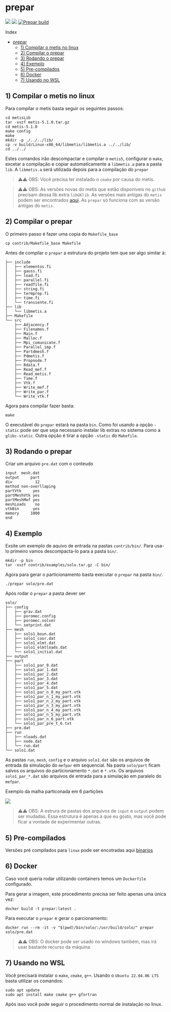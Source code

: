 # prepar

![](https://img.shields.io/github/last-commit/lmn-labest/prepar?style=plasti&ccolor=blue)
![](https://img.shields.io/badge/Autor-Henrique%20C%20C%20de%20Andrade-blue)
[![Prepar build](https://github.com/lmn-labest/prepar/actions/workflows/build.yml/badge.svg)](https://github.com/lmn-labest/prepar/actions/workflows/build.yml)

Index
- [prepar](#prepar)
  - [1) Compilar o metis no linux](#1-compilar-o-metis-no-linux)
  - [2) Compilar o prepar](#2-compilar-o-prepar)
  - [3) Rodando o prepar](#3-rodando-o-prepar)
  - [4) Exemplo](#4-exemplo)
  - [5) Pre-compilados](#5-pre-compilados)
  - [6) Docker](#6-docker)
  - [7) Usando no WSL](#7-usando-no-wsl)

## 1) Compilar o metis no linux

Para compilar o metis basta seguir os seguintes passos:

```console
cd metisLib
tar -xvzf metis-5.1.0.tar.gz
cd metis-5.1.0
make config
make
mkdir -p ./../../lib/
cp -v build/Linux-x86_64/libmetis/libmetis.a ../../lib/
cd ../../
```

Estes comandos irão descompactar e compilar o `metis5`, configurar o `make`, excetar a compilação e copiar automaticamente a `libmetis.a` para a pasta `lib`. A `libmetis.a` será utilizada depois para a compilação do `prepar`

> ⚠️⚠️ OBS: Você precisa ter instalado o `cmake` por causa do metis.

> ⚠️⚠️ OBS: As versões novas do metis que estão  disponiveis no `github` precisam dessa lib extra `libGKlib`. As versões mais antigas do `metis` podem ser encontrados [aqui](http://glaros.dtc.umn.edu/gkhome/metis/metis/download). As `prepar` só funciona com as versão antigas do `metis`.


## 2) Compilar o prepar

O primeiro passo é fazer uma copia do `Makefile_base`

```console
cp contrib/Makefile_base Makefile
```

Antes de compilar o `prepar` a estrutura do projeto tem que ser algo similar à:

```console
├── include
│   ├── elementos.fi
│   ├── gauss.fi
│   ├── load.fi
│   ├── parallel.fi
│   ├── readfile.fi
│   ├── string.fi
│   ├── termprop.fi
│   ├── time.fi
│   └── transiente.fi
├── lib
│   └── libmetis.a
├── Makefile
└── src
    ├── Adjacency.f
    ├── Filenames.f
    ├── Main.f
    ├── Malloc.f
    ├── Mpi_comunicate.f
    ├── Parallel_imp.f
    ├── Partdmesh.f
    ├── Pdmetis.f
    ├── Propnode.f
    ├── Rdata.f
    ├── Read_mef.f
    ├── Read_metis.f
    ├── Time.f
    ├── Vtk.f
    ├── Write_mef.f
    ├── Write_par.f
    └── Write_vtk.f
```

Agora para compilar fazer basta:

```console
make
```

O executável do `prepar` estará na pasta `bin`. Como foi usando a opção `-static` pode ser que seja necessario instalar lib extras no sistema como a `glibc-static`. Outra opção é tirar a opção `-static` do `Makefile`.

## 3) Rodando o prepar

Criar um arquivo `pre.dat` com o conteudo

```
input  mesh.dat
output     part
div          12
method non-overllaping
partVtk     yes
partMeshVtk yes
partMeshMef yes
meshLoads    no
vtkBin      yes
memory     1000
end
```

## 4) Exemplo

Exsite um exemplo de aquivo de entrada na pastas  `contrib/bin/`. Para usa-lo primeiro vamos descompacta-lo para a pasta `bin/`.

```console
mkdir -p bin
tar -xvzf contrib/examples/solo.tar.gz -C bin/
```

Agora para gerar o particionamento basta executar o `prepar` na pasta `bin/`.

```console
./prepar solo/pre.dat
```

Após rodar o `prepar` a pasta dever ser 

```console
solo/
├── config
│   ├── grav.dat
│   ├── poromec.config
│   ├── poromec.solver
│   └── setprint.dat
├── mesh
│   ├── solo1_boun.dat
│   ├── solo1_coor.dat
│   ├── solo1_elmt.dat
│   ├── solo1_elmtloads.dat
│   └── solo1_initial.dat
├── output
├── part
│   ├── solo1_par_0.dat
│   ├── solo1_par_1.dat
│   ├── solo1_par_2.dat
│   ├── solo1_par_3.dat
│   ├── solo1_par_4.dat
│   ├── solo1_par_5.dat
│   ├── solo1_par_n_0_my_part.vtk
│   ├── solo1_par_n_1_my_part.vtk
│   ├── solo1_par_n_2_my_part.vtk
│   ├── solo1_par_n_3_my_part.vtk
│   ├── solo1_par_n_4_my_part.vtk
│   ├── solo1_par_n_5_my_part.vtk
│   ├── solo1_par_n_6_part.vtk
│   └── solo1_par_pre_t_6.txt
├── pre.dat
├── run
│   ├── nloads.dat
│   ├── node.dat
│   └── run.dat
└── solo1.dat
```

As pastas `run`, `mesh`, `config` e o arquivo `solo1.dat` são os arquivos de entrada da simulação do `mefpar` em sequencial. Na pasta `solo/part` ficam salvos os arquivos do particionamento `*.dat` e `*.vtk`. Os arquivos `solo1_par_*.dat` são arquivos de entrada para a simulação em paralelo do `mefpar`.

Exemplo da malha particonada em 6 partições

![](doc/part_mesh.png)

> ⚠️⚠️ OBS: A estrura de pastas dos arquivos de `input` e `output` podem ser mudadas. Essa estrutura é apenas a que eu gosto, mas você pode ficar a vontade de experimentar outras.


## 5) Pre-compilados

Versões pré compilados para `linux` pode ser encotradas aqui [binarios](https://github.com/lmn-labest/prepar/releases/tag/0.1.0)

## 6) Docker

Caso você queria rodar utilizando containers temos um `Dockerfile` configurado.

Para gerar a imagem, este procedimento precisa ser feito apenas uma única vez:

```console
docker build -t prepar:latest .
```

Para executar o `prepar` e gerar o parcionamento:

```console
docker run --rm -it -v "$(pwd)/bin/solo/:/usr/build/solo/" prepar solo/pre.dat
```

> ⚠️⚠️ OBS: O docker pode ser usado no windows também, mas irá usar bastante recurso da máquina.

## 7) Usando no WSL

Você precisará instalar o `make`, `cmake`, `g++`. Usando o `Ubuntu 22.04.06 LTS` basta utilizar os comandos:

```
sudo apt update
sudo apt install make cmake g++ gfortran
```

Após isso você pode seguir o procedimento normal de instalação no linux.


